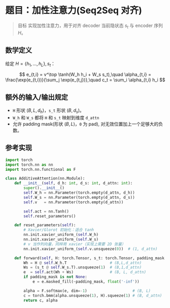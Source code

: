 # 题目：加性注意力(Seq2Seq 对齐)

> 目标 实现加性注意力，用于对齐 decoder 当前隐状态 $s_t$ 与 encoder 序列 $H$。

## 数学定义

给定 $H=\{h_1,\dots,h_L\}, s_t$：

$$
e_{t,i} = v^\top \tanh(W_h h_i + W_s s_t),\quad
\alpha_{t,i} = \frac{\exp(e_{t,i})}{\sum_j \exp(e_{t,j})},\quad
c_t = \sum_i \alpha_{t,i} h_i
$$

## 额外的输入/输出规定

- `H` 形状 $(B,L,d_h)$，`s_t` 形状 $(B,d_s)$。
- `W_h` 和 `W_s` 都将 `H` 和 `s_t` 映射到维度 `d_attn`
- 允许 padding mask(形状 $(B,L)$，`0` 为 pad), 对无效位置加上一个足够大的负数。

## 参考实现

```python
import torch
import torch.nn as nn
import torch.nn.functional as F

class AdditiveAttention(nn.Module):
    def __init__(self, d_h: int, d_s: int, d_attn: int):
        super().__init__()
        self.W_h = nn.Parameter(torch.empty(d_attn, d_h))
        self.W_s = nn.Parameter(torch.empty(d_attn, d_s))
        self.v   = nn.Parameter(torch.empty(d_attn))

        self.act = nn.Tanh()
        self.reset_parameters()

    def reset_parameters(self):
        # Xavier/Glorot 初始化：适合 tanh
        nn.init.xavier_uniform_(self.W_h)
        nn.init.xavier_uniform_(self.W_s)
        # v 当作列向量，同样用 xavier（实现上需要 2D 张量）
        nn.init.xavier_uniform_(self.v.unsqueeze(0))  # (1, d_attn)

    def forward(self, H: torch.Tensor, s_t: torch.Tensor, padding_mask: torch.Tensor | None = None):
        Wh = H @ self.W_h.T                   # (B,L,d_attn)
        Ws = (s_t @ self.W_s.T).unsqueeze(1)  # (B,1,d_attn)
        e  = self.act(Wh + Ws)                # (B, L, d_attn)
        if padding_mask is not None:
            e = e.masked_fill(~padding_mask, float('-inf'))

        alpha = F.softmax(e, dim=-1)                    # (B, L)
        c = torch.bmm(alpha.unsqueeze(1), H).squeeze(1) # (B, d_attn)
        return c, alpha
```
